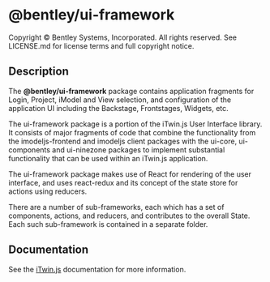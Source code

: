 # @bentley/ui-framework

Copyright © Bentley Systems, Incorporated. All rights reserved. See LICENSE.md for license terms and full copyright notice.

## Description

The __@bentley/ui-framework__ package contains application fragments for Login, Project, iModel and View selection, and configuration of the application UI including the Backstage, Frontstages, Widgets, etc.

The ui-framework package is a portion of the iTwin.js User Interface library. It consists of major fragments of code that combine the
functionality from the imodeljs-frontend and imodeljs client packages with the ui-core, ui-components and ui-ninezone packages to implement substantial
functionality that can be used within an iTwin.js application.

The ui-framework package makes use of React for rendering of the user interface, and uses react-redux and its concept of the state store for
actions using reducers.

There are a number of sub-frameworks, each which has a set of components, actions, and reducers, and contributes to the overall State. Each such
sub-framework is contained in a separate folder.

## Documentation

See the [iTwin.js](https://www.itwinjs.org) documentation for more information.
